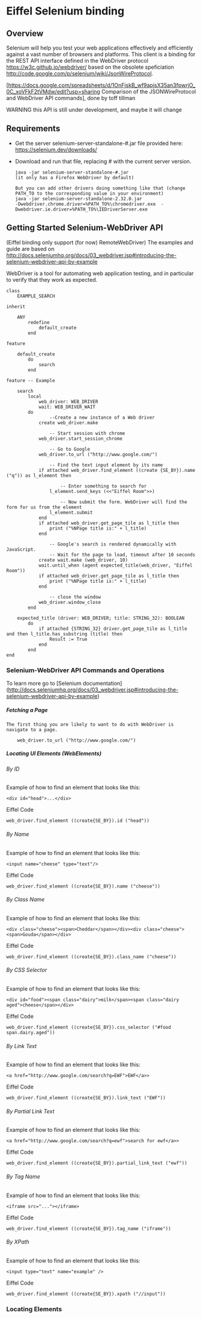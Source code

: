 Eiffel Selenium binding
=================================================

##  Overview
Selenium will help you test your web applications effectively and efficiently against a vast number of browsers and platforms.
This client is a binding for the REST API interface defined in the WebDriver protocol https://w3c.github.io/webdriver/ based on the obsolete speficiation http://code.google.com/p/selenium/wiki/JsonWireProtocol.

[https://docs.google.com/spreadsheets/d/1OnFjskB_wf9apjsX35an3fpwrjO_0C_xoVFkF2tVMdw/edit?usp=sharing Comparison of the JSONWireProtocol and WebDriver API commands], done by toff tillman

WARNING this API is still under development, and maybe it will change

##  Requirements

*  Get the server selenium-server-standalone-#.jar file provided here: https://selenium.dev/downloads/

*   Download and run that file, replacing # with the current server version.

        java -jar selenium-server-standalone-#.jar
		(it only has a Firefox WebDriver by default)
		
		But you can add other drivers doing something like that (change PATH_TO to the corresponding value in your environment)
		java -jar selenium-server-standalone-2.32.0.jar  
		-Dwebdriver.chrome.driver=%PATH_TO%\chromedriver.exe  -Dwebdriver.ie.driver=%PATH_TO%\IEDriverServer.exe 
		
##  Getting Started Selenium-WebDriver API 
(Eiffel binding only support (for now) RemoteWebDriver) 
The examples and guide are based on http://docs.seleniumhq.org/docs/03_webdriver.jsp#introducing-the-selenium-webdriver-api-by-example

WebDriver is a tool for automating web application testing, and in particular to verify that they work as expected. 

    class
    	EXAMPLE_SEARCH
    
    inherit
    
    	ANY
    		redefine
    			default_create
    		end
    
    feature
    
    	default_create
    		do
    			search
    		end
    
    feature -- Example
    
    	search
    		local
    			web_driver: WEB_DRIVER
    			wait: WEB_DRIVER_WAIT
    		do
    				--Create a new instance of a Web driver
    			create web_driver.make
    
    				-- Start session with chrome
    			web_driver.start_session_chrome
    
    				-- Go to Google
    			web_driver.to_url ("http://www.google.com/")
    
    				-- Find the text input element by its name
    			if attached web_driver.find_element ((create {SE_BY}).name ("q")) as l_element then
    
    					-- Enter something to search for
    				l_element.send_keys (<<"Eiffel Room">>)
    
    					-- Now submit the form. WebDriver will find the form for us from the element
    				l_element.submit
    			end
    			if attached web_driver.get_page_tile as l_title then
    				print ("%NPage title is:" + l_title)
    			end
    
    				-- Google's search is rendered dynamically with JavaScript.
    				-- Wait for the page to load, timeout after 10 seconds
    			create wait.make (web_driver, 10)
    			wait.until_when (agent expected_title(web_driver, "Eiffel Room"))
    			if attached web_driver.get_page_tile as l_title then
    				print ("%NPage title is:" + l_title)
    			end
    
    				-- close the window
    			web_driver.window_close
    		end
    
    	expected_title (driver: WEB_DRIVER; title: STRING_32): BOOLEAN
    		do
    			if attached {STRING_32} driver.get_page_tile as l_title and then l_title.has_substring (title) then
    				Result := True
    			end
    		end
    end



	
### Selenium-WebDriver API Commands and Operations
To learn more go to [Selenium documentation] (http://docs.seleniumhq.org/docs/03_webdriver.jsp#introducing-the-selenium-webdriver-api-by-example) 
##### Fetching a Page
	The first thing you are likely to want to do with WebDriver is navigate to a page. 
	
		web_driver.to_url ("http://www.google.com/")

##### Locating UI Elements (WebElements)
###### By ID
Example of how to find an element that looks like this:

    <div id="head">...</div>

Eiffel Code
    
    web_driver.find_element ((create{SE_BY}).id ("head"))
    

###### By Name

Example of how to find an element that looks like this:

    <input name="cheese" type="text"/>

Eiffel Code
    
    web_driver.find_element ((create{SE_BY}).name ("cheese"))

###### By Class Name

Example of how to find an element that looks like this:

    <div class="cheese"><span>Cheddar</span></div><div class="cheese"><span>Gouda</span></div>

Eiffel Code
    
    web_driver.find_element ((create{SE_BY}).class_name ("cheese"))

###### By CSS Selector

Example of how to find an element that looks like this:

    <div id="food"><span class="dairy">milk</span><span class="dairy aged">cheese</span></div>

Eiffel Code
    
    web_driver.find_element ((create{SE_BY}).css_selector ("#food span.dairy.aged"))

###### By Link Text

Example of how to find an element that looks like this:

    <a href="http://www.google.com/search?q=EWF">EWF</a>>

Eiffel Code
    
    web_driver.find_element ((create{SE_BY}).link_text ("EWF"))


###### By Partial Link Text

Example of how to find an element that looks like this:

    <a href="http://www.google.com/search?q=ewf">search for ewf</a>>

Eiffel Code
    
    web_driver.find_element ((create{SE_BY}).partial_link_text ("ewf"))


###### By Tag Name

Example of how to find an element that looks like this:

    <iframe src="..."></iframe>

Eiffel Code
    
    web_driver.find_element ((create{SE_BY}).tag_name ("iframe"))


###### By XPath


Example of how to find an element that looks like this:

    <input type="text" name="example" />

Eiffel Code
    
    web_driver.find_element ((create{SE_BY}).xpath ("//input"))


### Locating Elements


